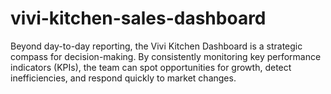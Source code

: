 # vivi-kitchen-sales-dashboard
Beyond day-to-day reporting, the Vivi Kitchen Dashboard is a strategic compass for decision-making. By consistently monitoring key performance indicators (KPIs), the team can spot opportunities for growth, detect inefficiencies, and respond quickly to market changes.
